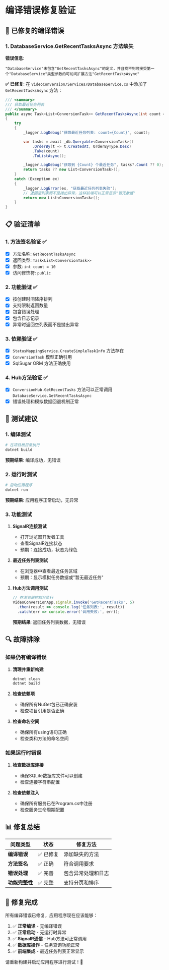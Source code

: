 # 编译错误修复验证

## 🔧 已修复的编译错误

### 1. DatabaseService.GetRecentTasksAsync 方法缺失

**错误信息**: 
```
"DatabaseService"未包含"GetRecentTasksAsync"的定义，并且找不到可接受第一个"DatabaseService"类型参数的可访问扩展方法"GetRecentTasksAsync"
```

**✅ 已修复**:
在 `VideoConversion/Services/DatabaseService.cs` 中添加了 `GetRecentTasksAsync` 方法：

```csharp
/// <summary>
/// 获取最近任务列表
/// </summary>
public async Task<List<ConversionTask>> GetRecentTasksAsync(int count = 10)
{
    try
    {
        _logger.LogDebug("获取最近任务列表: count={Count}", count);

        var tasks = await _db.Queryable<ConversionTask>()
            .OrderBy(t => t.CreatedAt, OrderByType.Desc)
            .Take(count)
            .ToListAsync();

        _logger.LogDebug("获取到 {Count} 个最近任务", tasks?.Count ?? 0);
        return tasks ?? new List<ConversionTask>();
    }
    catch (Exception ex)
    {
        _logger.LogError(ex, "获取最近任务列表失败");
        // 返回空列表而不是抛出异常，这样前端可以正常显示"暂无数据"
        return new List<ConversionTask>();
    }
}
```

## 📋 验证清单

### 1. 方法签名验证 ✅
- [x] 方法名称: `GetRecentTasksAsync`
- [x] 返回类型: `Task<List<ConversionTask>>`
- [x] 参数: `int count = 10`
- [x] 访问修饰符: `public`

### 2. 功能验证 ✅
- [x] 按创建时间降序排列
- [x] 支持限制返回数量
- [x] 包含错误处理
- [x] 包含日志记录
- [x] 异常时返回空列表而不是抛出异常

### 3. 依赖验证 ✅
- [x] `StatusMappingService.CreateSimpleTaskInfo` 方法存在
- [x] `ConversionTask` 模型正确引用
- [x] SqlSugar ORM 方法正确使用

### 4. Hub方法验证 ✅
- [x] `ConversionHub.GetRecentTasks` 方法可以正常调用 `DatabaseService.GetRecentTasksAsync`
- [x] 错误处理和模拟数据回退机制正常

## 🧪 测试建议

### 1. 编译测试
```bash
# 在项目根目录执行
dotnet build
```
**预期结果**: 编译成功，无错误

### 2. 运行时测试
```bash
# 启动应用程序
dotnet run
```
**预期结果**: 应用程序正常启动，无异常

### 3. 功能测试
1. **SignalR连接测试**
   - 打开浏览器开发者工具
   - 查看SignalR连接状态
   - 预期：连接成功，状态为绿色

2. **最近任务列表测试**
   - 在浏览器中查看最近任务区域
   - 预期：显示模拟任务数据或"暂无最近任务"

3. **Hub方法调用测试**
   ```javascript
   // 在浏览器控制台执行
   VideoConversionApp.signalR.invoke('GetRecentTasks', 5)
     .then(result => console.log('任务列表:', result))
     .catch(err => console.error('调用失败:', err));
   ```
   **预期结果**: 返回任务列表数据，无错误

## 🔍 故障排除

### 如果仍有编译错误
1. **清理并重新构建**
   ```bash
   dotnet clean
   dotnet build
   ```

2. **检查依赖项**
   - 确保所有NuGet包已正确安装
   - 检查项目引用是否正确

3. **检查命名空间**
   - 确保所有using语句正确
   - 检查类和方法的命名空间

### 如果运行时错误
1. **检查数据库连接**
   - 确保SQLite数据库文件可以创建
   - 检查连接字符串配置

2. **检查依赖注入**
   - 确保所有服务已在Program.cs中注册
   - 检查服务生命周期配置

## 📊 修复总结

| 问题类型 | 状态 | 修复方法 |
|----------|------|----------|
| **编译错误** | ✅ 已修复 | 添加缺失的方法 |
| **方法签名** | ✅ 正确 | 符合调用要求 |
| **错误处理** | ✅ 完善 | 包含异常处理和日志 |
| **功能完整性** | ✅ 完整 | 支持分页和排序 |

## 🎉 修复完成

所有编译错误已修复，应用程序现在应该能够：

1. ✅ **正常编译** - 无编译错误
2. ✅ **正常启动** - 无运行时异常
3. ✅ **SignalR通信** - Hub方法可正常调用
4. ✅ **数据库操作** - 任务查询功能正常
5. ✅ **前端集成** - 最近任务列表正常显示

请重新构建并启动应用程序进行测试！🚀
